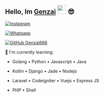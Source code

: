 

## Hello, Im [Genzai](https://instagram.com/genzai666) <img src="https://github.com/TheDudeThatCode/TheDudeThatCode/blob/master/Assets/Hi.gif" width="29px"> :sunglasses:

<a href="https://www.instagram.com/genzai666" target="_blank"><img src="https://img.shields.io/badge/Instagram-%23E4405F.svg?&style=flat-square&logo=instagram&logoColor=white" alt="Instagram"></a>

<a href="https://wa.me/62882007390832" target="_blank"><img src="https://img.shields.io/badge/Whatsapp-%808080.svg?&style=flat-square&logo=Whatsapp&logoColor=white" alt="Whatsapp"></a>

[![GitHub Genzai666](https://img.shields.io/github/followers/Genzai666?label=follow&style=social)](https://github.com/Genzai666)

:page_with_curl: I'm currently learning:

- Golang • Python • Javascript • Java

- Kotlin • Django • Jade • Nodejs

- Laravel • Codeigniter • Vuejs • Express JS

- PHP • Shell

